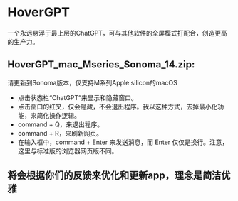 # HoverGPT
 一个永远悬浮于最上层的ChatGPT，可与其他软件的全屏模式打配合，创造更高的生产力。

## HoverGPT_mac_Mseries_Sonoma_14.zip:

 请更新到Sonoma版本，仅支持M系列Apple silicon的macOS
 
- 点击状态栏“ChatGPT”来显示和隐藏窗口。
- 点击窗口的红叉，仅会隐藏，不会退出程序。我以这种方式，去掉最小化功能，来简化操作逻辑。
- command + Q，来退出程序。
- command + R，来刷新网页。
- 在输入框中，command + Enter 来发送消息，而 Enter 仅仅是换行。注意，这里与标准版的浏览器网页版不同。

## 将会根据你们的反馈来优化和更新app，理念是简洁优雅
